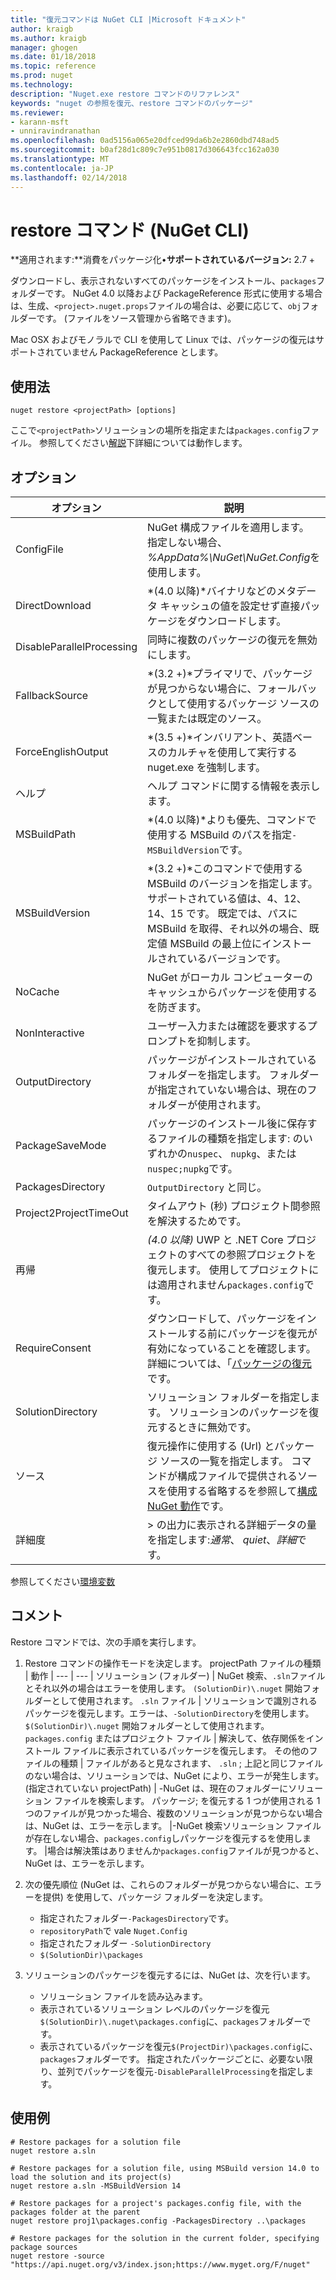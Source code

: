 ```yaml
---
title: "復元コマンドは NuGet CLI |Microsoft ドキュメント"
author: kraigb
ms.author: kraigb
manager: ghogen
ms.date: 01/18/2018
ms.topic: reference
ms.prod: nuget
ms.technology: 
description: "Nuget.exe restore コマンドのリファレンス"
keywords: "nuget の参照を復元、restore コマンドのパッケージ"
ms.reviewer:
- karann-msft
- unniravindranathan
ms.openlocfilehash: 0ad5156a065e20dfced99da6b2e2860dbd748ad5
ms.sourcegitcommit: b0af28d1c809c7e951b0817d306643fcc162a030
ms.translationtype: MT
ms.contentlocale: ja-JP
ms.lasthandoff: 02/14/2018
---
```

# <a name="restore-command-nuget-cli"></a>restore コマンド (NuGet CLI)

**適用されます:**消費をパッケージ化&bullet;**サポートされているバージョン:** 2.7 +

ダウンロードし、表示されないすべてのパッケージをインストール、`packages`フォルダーです。 NuGet 4.0 以降および PackageReference 形式に使用する場合は、生成、`<project>.nuget.props`ファイルの場合は、必要に応じて、`obj`フォルダーです。 (ファイルをソース管理から省略できます)。

Mac OSX およびモノラルで CLI を使用して Linux では、パッケージの復元はサポートされていません PackageReference とします。

## <a name="usage"></a>使用法

```cli
nuget restore <projectPath> [options]
```

ここで`<projectPath>`ソリューションの場所を指定または`packages.config`ファイル。 参照してください[解説](#remarks)下詳細については動作します。

## <a name="options"></a>オプション

| オプション | 説明 |
| --- | --- |
| ConfigFile | NuGet 構成ファイルを適用します。 指定しない場合、 *%AppData%\NuGet\NuGet.Config*を使用します。 |
| DirectDownload | *(4.0 以降)*バイナリなどのメタデータ キャッシュの値を設定せず直接パッケージをダウンロードします。 |
| DisableParallelProcessing | 同時に複数のパッケージの復元を無効にします。 |
| FallbackSource | *(3.2 +)*プライマリで、パッケージが見つからない場合に、フォールバックとして使用するパッケージ ソースの一覧または既定のソース。 |
| ForceEnglishOutput | *(3.5 +)*インバリアント、英語ベースのカルチャを使用して実行する nuget.exe を強制します。 |
| ヘルプ | ヘルプ コマンドに関する情報を表示します。 |
| MSBuildPath | *(4.0 以降)*よりも優先、コマンドで使用する MSBuild のパスを指定`-MSBuildVersion`です。 |
| MSBuildVersion | *(3.2 +)*このコマンドで使用する MSBuild のバージョンを指定します。 サポートされている値は、4、12、14、15 です。 既定では、パスに MSBuild を取得、それ以外の場合、既定値 MSBuild の最上位にインストールされているバージョンです。 |
| NoCache | NuGet がローカル コンピューターのキャッシュからパッケージを使用するを防ぎます。 |
| NonInteractive | ユーザー入力または確認を要求するプロンプトを抑制します。 |
| OutputDirectory | パッケージがインストールされているフォルダーを指定します。 フォルダーが指定されていない場合は、現在のフォルダーが使用されます。 |
| PackageSaveMode | パッケージのインストール後に保存するファイルの種類を指定します: のいずれかの`nuspec`、 `nupkg`、または`nuspec;nupkg`です。 |
| PackagesDirectory | `OutputDirectory` と同じ。 |
| Project2ProjectTimeOut | タイムアウト (秒) プロジェクト間参照を解決するためです。 |
| 再帰 | *(4.0 以降)* UWP と .NET Core プロジェクトのすべての参照プロジェクトを復元します。 使用してプロジェクトには適用されません`packages.config`です。 |
| RequireConsent | ダウンロードして、パッケージをインストールする前にパッケージを復元が有効になっていることを確認します。 詳細については、「[パッケージの復元](../consume-packages/package-restore.md)です。 |
| SolutionDirectory | ソリューション フォルダーを指定します。 ソリューションのパッケージを復元するときに無効です。 |
| ソース | 復元操作に使用する (Url) とパッケージ ソースの一覧を指定します。 コマンドが構成ファイルで提供されるソースを使用する省略するを参照して[構成 NuGet 動作](../consume-packages/configuring-nuget-behavior.md)です。 |
| 詳細度 |> の出力に表示される詳細データの量を指定します:*通常*、 *quiet*、*詳細*です。 |

参照してください[環境変数](cli-ref-environment-variables.md)

## <a name="remarks"></a>コメント

Restore コマンドでは、次の手順を実行します。

1. Restore コマンドの操作モードを決定します。
    projectPath ファイルの種類 | 動作
    | --- | --- |
    ソリューション (フォルダー) | NuGet 検索、`.sln`ファイルとそれ以外の場合はエラーを使用します。 `(SolutionDir)\.nuget` 開始フォルダーとして使用されます。
    `.sln` ファイル | ソリューションで識別されるパッケージを復元します。エラーは、`-SolutionDirectory`を使用します。 `$(SolutionDir)\.nuget` 開始フォルダーとして使用されます。
    `packages.config` またはプロジェクト ファイル | 解決して、依存関係をインストール ファイルに表示されているパッケージを復元します。
    その他のファイルの種類 | ファイルがあると見なされます、 `.sln` ; 上記と同じファイルのない場合は、ソリューションでは、NuGet により、エラーが発生します。
    (指定されていない projectPath) | -NuGet は、現在のフォルダーにソリューション ファイルを検索します。 パッケージ; を復元する 1 つが使用される 1 つのファイルが見つかった場合、複数のソリューションが見つからない場合は、NuGet は、エラーを示します。
    |-NuGet 検索ソリューション ファイルが存在しない場合、`packages.config`しパッケージを復元するを使用します。
    |場合は解決策はありませんか`packages.config`ファイルが見つかると、NuGet は、エラーを示します。

1. 次の優先順位 (NuGet は、これらのフォルダーが見つからない場合に、エラーを提供) を使用して、パッケージ フォルダーを決定します。

    - 指定されたフォルダー`-PackagesDirectory`です。
    - `repositoryPath`で vale `Nuget.Config`
    - 指定されたフォルダー `-SolutionDirectory`
    - `$(SolutionDir)\packages`

1. ソリューションのパッケージを復元するには、NuGet は、次を行います。
    - ソリューション ファイルを読み込みます。
    - 表示されているソリューション レベルのパッケージを復元`$(SolutionDir)\.nuget\packages.config`に、`packages`フォルダーです。
    - 表示されているパッケージを復元`$(ProjectDir)\packages.config`に、`packages`フォルダーです。 指定されたパッケージごとに、必要ない限り、並列でパッケージを復元`-DisableParallelProcessing`を指定します。

## <a name="examples"></a>使用例

```cli
# Restore packages for a solution file
nuget restore a.sln

# Restore packages for a solution file, using MSBuild version 14.0 to load the solution and its project(s)
nuget restore a.sln -MSBuildVersion 14

# Restore packages for a project's packages.config file, with the packages folder at the parent
nuget restore proj1\packages.config -PackagesDirectory ..\packages

# Restore packages for the solution in the current folder, specifying package sources
nuget restore -source "https://api.nuget.org/v3/index.json;https://www.myget.org/F/nuget"
```
